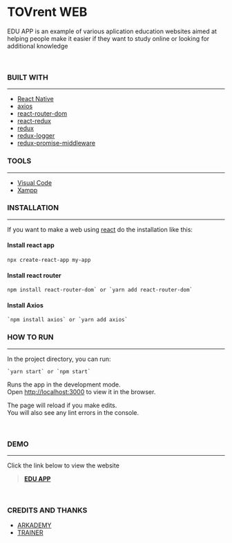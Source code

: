 # **TOVrent WEB**
EDU APP is an example of various aplication education websites aimed at helping people make it easier if they want to study online or looking for additional knowledge

<br>

### **BUILT WITH**
---
- [React Native](https://facebook.github.io/react-native/)
- [axios](https://github.com/axios/axios)
- [react-router-dom](https://reactrouter.com/)
- [react-redux](https://redux.js.org/basics/usage-with-react)
- [redux](https://redux.js.org/)
- [redux-logger](https://github.com/LogRocket/redux-logger)
- [redux-promise-middleware](https://www.npmjs.com/package/redux-promise-middleware)

### **TOOLS**
---
- [Visual Code](https://code.visualstudio.com/)
- [Xampp](https://www.apachefriends.org/index.html)

### **INSTALLATION**
---
If you want to make a web using [react](https://reactjs.org/) do the installation like this:
 #### Install react app
 ```
npx create-react-app my-app
```
 #### Install react router
 ```
npm install react-router-dom` or `yarn add react-router-dom`
```
 #### Install Axios
 ```
`npm install axios` or `yarn add axios`
```



### **HOW TO RUN**
---
In the project directory, you can run:
```
`yarn start` or `npm start`
```
Runs the app in the development mode.\
Open [http://localhost:3000](http://localhost:3000) to view it in the browser.

The page will reload if you make edits.\
You will also see any lint errors in the console.

<br>

### **DEMO**
---
Click the link below to view the website
> **[EDU APP]()**

<br>


### **CREDITS AND THANKS**

- [ARKADEMY](https://www.arkademy.com/)
- [TRAINER](https://github.com/rhymado/)
